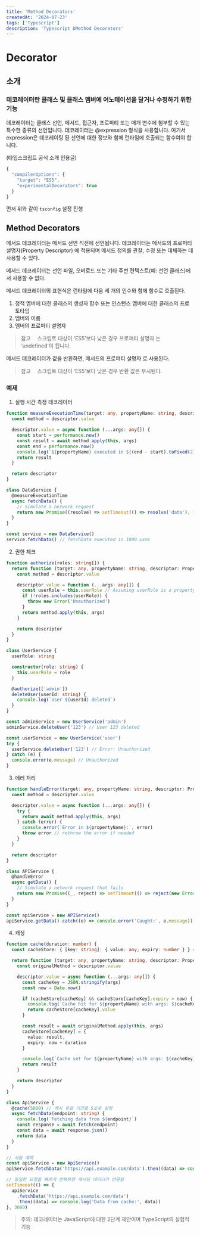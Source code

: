 ```yaml
---
title: 'Method Decorators'
createdAt: '2024-07-23'
tags: ['Typescript']
description: 'Typescript DMethod Decorators'
---
```


# Decorator

## 소개

### 데코레이터란 클래스 및 클래스 멤버에 어노테이션을 달거나 수정하기 위한 기능

데코레이터는 클래스 선언, 메서드, 접근자, 프로퍼티 또는 매개 변수에 첨부할 수 있는 특수한 종류의 선언입니다. 데코레이터는 @expression 형식을 사용합니다. 여기서 expression은 데코레이팅 된 선언에 대한 정보와 함께 런타임에 호출되는 함수여야 합니다.

(타입스크립트 공식 소개 인용글)

```ts
{
  "compilerOptions": {
    "target": "ES5",
    "experimentalDecorators": true
  }
}
```

먼저 위와 같이 `tsconfig` 설정 진행

## Method Decorators

메서드 데코레이터는 메서드 선언 직전에 선언됩니다. 데코레이터는 메서드의 프로퍼티 설명자(Property Descriptor) 에 적용되며 메서드 정의를 관찰, 수정 또는 대체하는 데 사용할 수 있다.

메서드 데코레이터는 선언 파일, 오버로드 또는 기타 주변 컨텍스트(예: 선언 클래스)에서 사용할 수 없다.

메서드 데코레이터의 표현식은 런타임에 다음 세 개의 인수와 함께 함수로 호출된다.

1. 정적 멤버에 대한 클래스의 생성자 함수 또는 인스턴스 멤버에 대한 클래스의 프로토타입
2. 멤버의 이름
3. 멤버의 프로퍼티 설명자

> 참고  스크립트 대상이 ‘ES5’보다 낮은 경우 프로퍼티 설명자 는 ‘undefined’이 됩니다.

메서드 데코레이터가 값을 반환하면, 메서드의 프로퍼티 설명자 로 사용된다.

> 참고  스크립트 대상이 ‘ES5’보다 낮은 경우 반환 값은 무시된다.

### 예제

1. 실행 시간 측정 데코레이터

```ts
function measureExecutionTime(target: any, propertyName: string, descriptor: PropertyDescriptor) {
  const method = descriptor.value

  descriptor.value = async function (...args: any[]) {
    const start = performance.now()
    const result = await method.apply(this, args)
    const end = performance.now()
    console.log(`${propertyName} executed in ${(end - start).toFixed(2)}ms`)
    return result
  }

  return descriptor
}

class DataService {
  @measureExecutionTime
  async fetchData() {
    // Simulate a network request
    return new Promise((resolve) => setTimeout(() => resolve('data'), 1000))
  }
}

const service = new DataService()
service.fetchData() // fetchData executed in 1000.xxms
```

2. 권한 체크

```ts
function authorize(roles: string[]) {
  return function (target: any, propertyName: string, descriptor: PropertyDescriptor) {
    const method = descriptor.value

    descriptor.value = function (...args: any[]) {
      const userRole = this.userRole // Assuming userRole is a property of the class instance
      if (!roles.includes(userRole)) {
        throw new Error('Unauthorized')
      }
      return method.apply(this, args)
    }

    return descriptor
  }
}

class UserService {
  userRole: string

  constructor(role: string) {
    this.userRole = role
  }

  @authorize(['admin'])
  deleteUser(userId: string) {
    console.log(`User ${userId} deleted`)
  }
}

const adminService = new UserService('admin')
adminService.deleteUser('123') // User 123 deleted

const userService = new UserService('user')
try {
  userService.deleteUser('123') // Error: Unauthorized
} catch (e) {
  console.error(e.message) // Unauthorized
}
```

3. 에러 처리

```ts
function handleError(target: any, propertyName: string, descriptor: PropertyDescriptor) {
  const method = descriptor.value

  descriptor.value = async function (...args: any[]) {
    try {
      return await method.apply(this, args)
    } catch (error) {
      console.error(`Error in ${propertyName}:`, error)
      throw error // rethrow the error if needed
    }
  }

  return descriptor
}

class APIService {
  @handleError
  async getData() {
    // Simulate a network request that fails
    return new Promise((_, reject) => setTimeout(() => reject(new Error('Network error')), 1000))
  }
}

const apiService = new APIService()
apiService.getData().catch((e) => console.error('Caught:', e.message)) // Error in getData: Network error, Caught: Network error
```

4. 캐싱

```ts
function cache(duration: number) {
  const cacheStore: { [key: string]: { value: any; expiry: number } } = {}

  return function (target: any, propertyName: string, descriptor: PropertyDescriptor) {
    const originalMethod = descriptor.value

    descriptor.value = async function (...args: any[]) {
      const cacheKey = JSON.stringify(args)
      const now = Date.now()

      if (cacheStore[cacheKey] && cacheStore[cacheKey].expiry > now) {
        console.log(`Cache hit for ${propertyName} with args: ${cacheKey}`)
        return cacheStore[cacheKey].value
      }

      const result = await originalMethod.apply(this, args)
      cacheStore[cacheKey] = {
        value: result,
        expiry: now + duration
      }

      console.log(`Cache set for ${propertyName} with args: ${cacheKey}`)
      return result
    }

    return descriptor
  }
}

class ApiService {
  @cache(5000) // 캐시 유효 기간을 5초로 설정
  async fetchData(endpoint: string) {
    console.log(`Fetching data from ${endpoint}`)
    const response = await fetch(endpoint)
    const data = await response.json()
    return data
  }
}

// 사용 예제
const apiService = new ApiService()
apiService.fetchData('https://api.example.com/data').then((data) => console.log('Data:', data))

// 동일한 요청을 빠르게 반복하면 캐시된 데이터가 반환됨
setTimeout(() => {
  apiService
    .fetchData('https://api.example.com/data')
    .then((data) => console.log('Data from cache:', data))
}, 3000)
```

> 주의: 데코레이터는 JavaScript에 대한 2단계 제안이며 TypeScript의 실험적 기능
